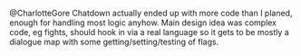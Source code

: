 @CharlotteGore Chatdown actually ended up with more code than I planed, enough for handling most logic anyhow. Main design idea was complex code, eg fights, should hook in via a real language so it gets to be mostly a dialogue map with some getting/setting/testing of flags.